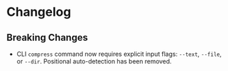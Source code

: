 # Changelog

## Breaking Changes
- CLI `compress` command now requires explicit input flags: `--text`, `--file`, or `--dir`. Positional auto-detection has been removed.

